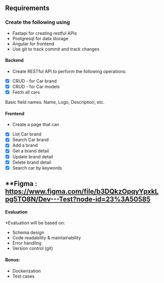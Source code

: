 ## Requirements
### Create the following using
- Fastapi for creating restful APIs
- Postgresql  for data storage
- Angular for frontend
- Use git to track commit and track changes



#### Backend
* Create RESTful API to perform the following operations:
- [x] CRUD - for Car brand
- [x] CRUD - for Car models
- [x] Fetch all cars

Basic field names: Name, Logo, Description, etc.
#### Frontend
* Create a page that can 
- [x] List Car brand
- [x] Search Car brand
- [x] Add a brand
- [x] Get a brand detail
- [x] Update brand detail
- [X] Delete brand detail
- [X] Search car by keywords

**Figma :  
https://www.figma.com/file/b3DQkzOpqyYpxkLpg5TO8N/Dev---Test?node-id=23%3A50585
---
#### Evaluation
*Evaluation will be based on:
- Schema design
- Code readability & maintainability
- Error handling
- Version control (git)

#### Bonus:
- Dockerization
- Test cases
